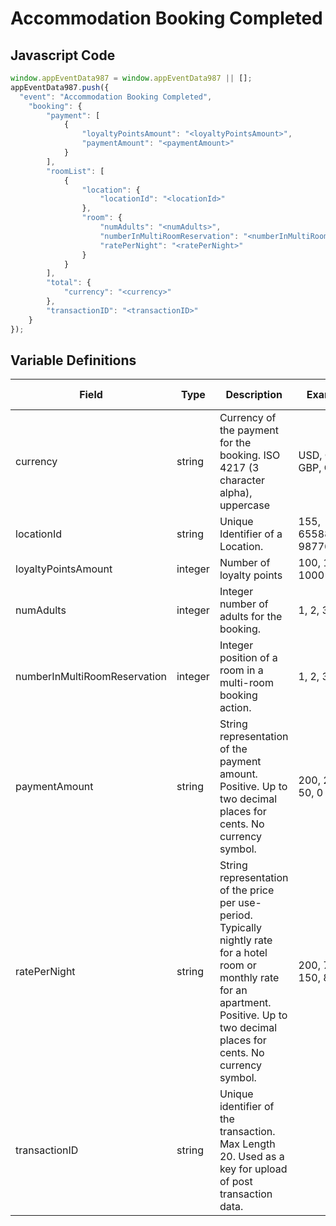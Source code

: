 # Accommodation Booking Completed

### 

## Javascript Code
```js
window.appEventData987 = window.appEventData987 || [];
appEventData987.push({
  "event": "Accommodation Booking Completed",
    "booking": {
        "payment": [
            {
                "loyaltyPointsAmount": "<loyaltyPointsAmount>",
                "paymentAmount": "<paymentAmount>"
            }
        ],
        "roomList": [
            {
                "location": {
                    "locationId": "<locationId>"
                },
                "room": {
                    "numAdults": "<numAdults>",
                    "numberInMultiRoomReservation": "<numberInMultiRoomReservation>",
                    "ratePerNight": "<ratePerNight>"
                }
            }
        ],
        "total": {
            "currency": "<currency>"
        },
        "transactionID": "<transactionID>"
    }
});
```

## Variable Definitions

|Field|Type|Description|Example|Pattern|Min Length|Max Length|Minimum|Maximum|Multiple Of|
| --- | --- | --- | --- | --- | --- | --- | --- | --- | --- |
|currency|string|Currency of the payment for the booking. ISO 4217 \(3 character alpha\), uppercase |USD, CAD, GBP, CHF|^[A-Z]{3}$|3|3||||
|locationId|string|Unique Identifier of a Location. |155, 65588, 987764448|||||||
|loyaltyPointsAmount|integer|Number of loyalty points |100, 101, 1000||||0|||
|numAdults|integer|Integer number of adults for the booking.|1, 2, 3, 4, 5||||1|||
|numberInMultiRoomReservation|integer|Integer position of a room in a multi-room booking action.|1, 2, 3||||1|||
|paymentAmount|string|String representation of the payment amount. Positive. Up to two decimal places for cents. No currency symbol.|200, 29.99, 50, 0|^[0-9]*(\.[0-9]{1,2})?$||||||
|ratePerNight|string|String representation of the price per use-period. Typically nightly rate for a hotel room or monthly rate for an apartment. Positive. Up to two decimal places for cents. No currency symbol.|200, 75.29, 150, 89.2|^[0-9]*(\.[0-9]{1,2})?$||||||
|transactionID|string|Unique identifier of the transaction. Max Length 20. Used as a key for upload of post transaction data. ||^[a-zA-Z0-9]{6,20}$|6|20||||
